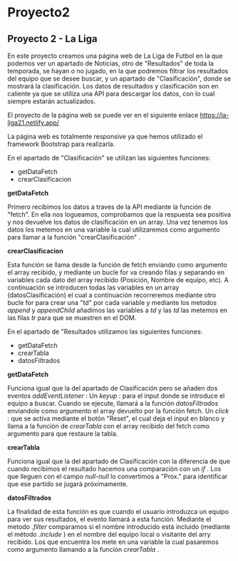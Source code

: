 # Proyecto2
## Proyecto 2 - La Liga

En este proyecto creamos una página web de La Liga de Futbol en la que podemos ver un apartado de Noticias, otro de "Resultados" de toda la temporada, se hayan o no jugado, en la que podremos filtrar los resultados del equipo que se desee buscar, y un apartado de "Clasificación", donde se mostrará la clasificación. Los datos de resultados y clasificación son en caliente ya que se utiliza una API para descargar los datos, con lo cual siempre estarán actualizados.

El proyecto de la página web se puede ver en el siguiente enlace https://la-liga21.netlify.app/

La página web es totalmente responsive ya que hemos utilizado el framework Bootstrap para realizarla.

En el apartado de "Clasificación" se utilizan las siguientes funciones:
* getDataFetch
* crearClasificacion

**getDataFetch**

Primero recibimos los datos a traves de la API mediante la función de "fetch". En ella nos logueamos, comprobamos que la respuesta sea positiva y nos devuelve los datos de clasificación en un array. Una vez tenemos los datos los metemos en una variable la cual utilizaremos como argumento para llamar a la función "crearClasificación" .

**crearClasificacion**

Esta función se llama desde la función de fetch enviando como argumento el array recibido, y mediante un bucle for va creando filas y separando en variables cada dato del array recibido (Posición, Nombre de equipo, etc). A continuación se introducen todas las variables en un array (datosClasificación) el cual a continuación recorreremos mediante otro bucle for para crear una "td" por cada variable y mediante los metodos *append* y *appendChild* añadimos las variables a *td* y las *td* las metemos en las filas *tr* para que se muestren en el DOM.


En el apartado de "Resultados utilizamos las siguientes funciones:
* getDataFetch
* crearTabla
* datosFiltrados

**getDataFetch**

Funciona igual que la del apartado de Clasificación pero se añaden dos eventos *addEventListener* : 
Un *keyup* : para el input donde se introduce el equipo a buscar. Cuando se ejecute, llamará a la función *datosFiltrados* enviandole como argumento el array devuelto por la función fetch.
Un *click* : que se activa mediante el botón "Reset", el cual deja el input en blanco y llama a la función de *crearTabla* con el array recibido del fetch como argumento para que restaure la tabla.

**crearTabla**

Funciona igual que la del apartado de Clasificación con la diferencia de que cuando recibimos el resultado hacemos una comparación con un *if* . Los que lleguen con el campo *null-null* lo convertimos a "Prox." para identificar que ese partido se jugará próximamente.

**datosFiltrados**

La finalidad de esta función es que cuando el usuario introduzca un equipo para ver sus resultados, el evento llamará a esta función. 
Mediante el metodo *.filter* comparamos si el nombre introducido está incluido (mediante el método *.include* ) en el nombre del equipo local o visitante del arry recibido. Los que encuentra los mete en una variable la cual pasaremos como argumento llamando a la función *crearTabla* .









